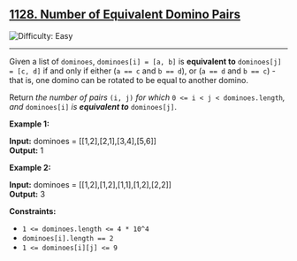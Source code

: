 ## [1128\. Number of Equivalent Domino Pairs](https://leetcode.com/problems/number-of-equivalent-domino-pairs)

![Difficulty: Easy](https://img.shields.io/badge/Difficulty-Easy-brightgreen)

---

Given a list of `dominoes`, `dominoes[i] = [a, b]` is **equivalent to** `dominoes[j] = [c, d]` if and only if either (`a == c` and `b == d`), or (`a == d` and `b == c`) - that is, one domino can be rotated to be equal to another domino.

Return _the number of pairs_ `(i, j)` _for which_ `0 <= i < j < dominoes.length`_, and_ `dominoes[i]` _is **equivalent to**_ `dominoes[j]`.

**Example 1:**

**Input:** dominoes = \[\[1,2\],\[2,1\],\[3,4\],\[5,6\]\]  
**Output:** 1

**Example 2:**

**Input:** dominoes = \[\[1,2\],\[1,2\],\[1,1\],\[1,2\],\[2,2\]\]  
**Output:** 3

**Constraints:**

- `1 <= dominoes.length <= 4 * 10^4`
- `dominoes[i].length == 2`
- `1 <= dominoes[i][j] <= 9`
